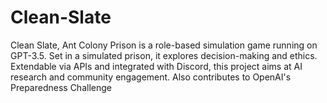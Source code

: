 # Clean-Slate
Clean Slate, Ant Colony Prison is a role-based simulation game running on GPT-3.5. Set in a simulated prison, it explores decision-making and ethics. Extendable via APIs and integrated with Discord, this project aims at AI research and community engagement. Also contributes to OpenAI's Preparedness Challenge
